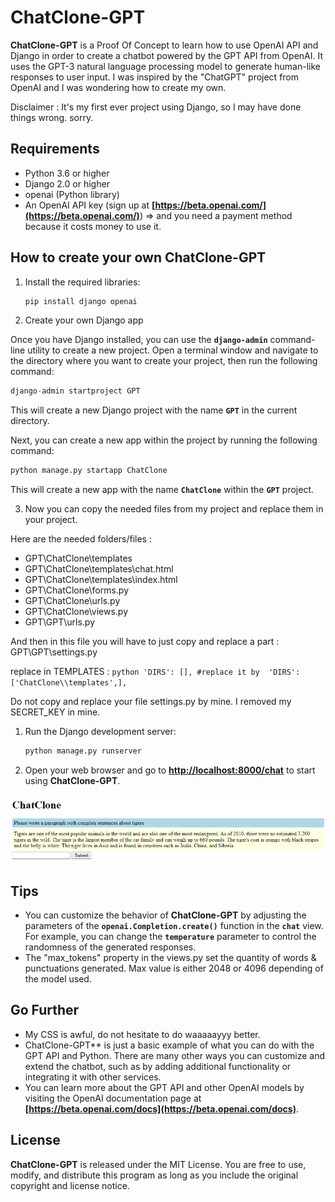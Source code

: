 # **ChatClone-GPT**

**ChatClone-GPT** is a Proof Of Concept to learn how to use OpenAI API and Django in order to create a chatbot powered by the GPT API from OpenAI. It uses the GPT-3 natural language processing model to generate human-like responses to user input. I was inspired by the "ChatGPT" project from OpenAI and I was wondering how to create my own. 

Disclaimer : It's my first ever project using Django, so I may have done things wrong. sorry. 

## **Requirements**

- Python 3.6 or higher
- Django 2.0 or higher
- openai (Python library)
- An OpenAI API key (sign up at **[https://beta.openai.com/](https://beta.openai.com/)**) => and you need a payment method because it costs money to use it. 

## **How to create your own ChatClone-GPT**

1. Install the required libraries:
   
    ```python
    pip install django openai
    ```
    
2. Create your own Django app
   

Once you have Django installed, you can use the **`django-admin`** command-line utility to create a new project. Open a terminal window and navigate to the directory where you want to create your project, then run the following command:

```python
django-admin startproject GPT
```

This will create a new Django project with the name **`GPT`** in the current directory.

Next, you can create a new app within the project by running the following command:

```python
python manage.py startapp ChatClone
```

This will create a new app with the name **`ChatClone`** within the **`GPT`** project.

3. Now you can copy the needed files from my project and replace them in your project. 

Here are the needed folders/files : 
- GPT\ChatClone\templates
- GPT\ChatClone\templates\chat.html
- GPT\ChatClone\templates\index.html
- GPT\ChatClone\forms.py
- GPT\ChatClone\urls.py
- GPT\ChatClone\views.py
- GPT\GPT\urls.py

And then in this file you will have to just copy and replace a part : GPT\GPT\settings.py

replace in TEMPLATES : 
    ```python
    'DIRS': [],
     #replace it by 
	'DIRS': ['ChatClone\\templates',],
    ```

Do not copy and replace your file settings.py by mine. I removed my SECRET_KEY in mine. 

1. Run the Django development server:

    ```python
    python manage.py runserver
    ```

2. Open your web browser and go to **[http://localhost:8000/chat](http://localhost:8000/chat)** to start using **ChatClone-GPT**.

![ChatClone-GPT](screenshot\ChatClone-GPT.png)

## **Tips**

- You can customize the behavior of **ChatClone-GPT** by adjusting the parameters of the **`openai.Completion.create()`** function in the **`chat`** view. For example, you can change the **`temperature`** parameter to control the randomness of the generated responses.
- The "max_tokens" property in the views.py set the quantity of words & punctuations generated. Max value is either 2048 or 4096 depending of the model used.

## **Go Further**

- My CSS is awful, do not hesitate to do waaaaayyy better. 
- ChatClone-GPT** is just a basic example of what you can do with the GPT API and Python. There are many other ways you can customize and extend the chatbot, such as by adding additional functionality or integrating it with other services.
- You can learn more about the GPT API and other OpenAI models by visiting the OpenAI documentation page at **[https://beta.openai.com/docs](https://beta.openai.com/docs)**.

## **License**

**ChatClone-GPT** is released under the MIT License. You are free to use, modify, and distribute this program as long as you include the original copyright and license notice.